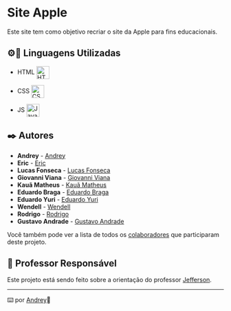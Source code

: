 # Site Apple

Este site tem como objetivo recriar o site da Apple para fins educacionais.

## ⚙️🤖 Linguagens Utilizadas

* HTML <img 
    align="center" 
    alt="HTML"
    title="HTML" 
    width="30px"
    src="https://cdn.jsdelivr.net/gh/devicons/devicon@latest/icons/html5/html5-original.svg" 
/>

* CSS <img 
    align="center" 
    alt="CSS" 
    title="CSS"
    width="30px"
    src="https://cdn.jsdelivr.net/gh/devicons/devicon@latest/icons/css3/css3-original.svg" 
/>

* JS <img 
    align="center" 
    alt="JavaScript" 
    title="JavaScript"
    width="30px"
    src="https://cdn.jsdelivr.net/gh/devicons/devicon@latest/icons/javascript/javascript-original.svg" 
/>

## ✒️ Autores

* **Andrey** - [Andrey](https://github.com/TFDreyy)
* **Eric** - [Eric](https://github.com/AragaosHouse)
* **Lucas Fonseca** - [Lucas Fonseca](https://github.com/LucasFonseca12)
* **Giovanni Viana** - [Giovanni Viana](https://github.com/givanyo)
* **Kauã Matheus** - [Kauã Matheus](https://github.com/Gouveak)
* **Eduardo Braga** - [Eduardo Braga](https://github.com/)
* **Eduardo Yuri** - [Eduardo Yuri](https://github.com/Godenot-print)
* **Wendell** - [Wendell](https://github.com/Wendell-Vilela)
* **Rodrigo** - [Rodrigo](https://github.com/)
* **Gustavo Andrade** - [Gustavo Andrade](https://github.com/GBatata)

Você também pode ver a lista de todos os [colaboradores](https://github.com/TFDreyy/SiteApple/graphs/contributors) que participaram deste projeto.

## 📄 Professor Responsável

Este projeto está sendo feito sobre a orientação do professor [Jefferson](https://github.com/ProfRiper).

---
⌨️ por [Andrey](https://github.com/TFDreyy)💪

